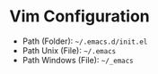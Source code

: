 # Vim Configuration
 - Path (Folder): `~/.emacs.d/init.el`
 - Path Unix (File): `~/.emacs`
 - Path Windows (File): `~/_emacs`